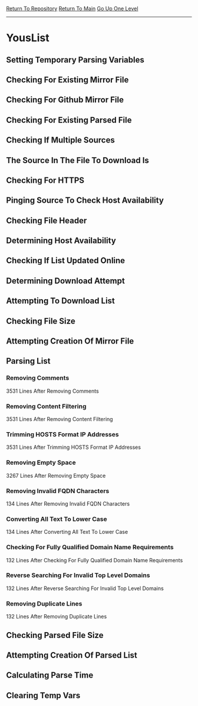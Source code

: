 [Return To Repository](https://github.com/deathbybandaid/piholeparser/)
[Return To Main](https://github.com/deathbybandaid/piholeparser/blob/master/RecentRunLogs/Mainlog.md)
[Go Up One Level](https://github.com/deathbybandaid/piholeparser/blob/master/RecentRunLogs/TopLevelScripts/30-Processing-Blacklists.md)
____________________________________
# YousList
## Setting Temporary Parsing Variables
## Checking For Existing Mirror File
## Checking For Github Mirror File
## Checking For Existing Parsed File
## Checking If Multiple Sources
## The Source In The File To Download Is
## Checking For HTTPS
## Pinging Source To Check Host Availability
## Checking File Header
## Determining Host Availability
## Checking If List Updated Online
## Determining Download Attempt
## Attempting To Download List
## Checking File Size
## Attempting Creation Of Mirror File
## Parsing List
### Removing Comments
3531 Lines After Removing Comments
### Removing Content Filtering
3531 Lines After Removing Content Filtering
### Trimming HOSTS Format IP Addresses
3531 Lines After Trimming HOSTS Format IP Addresses
### Removing Empty Space
3267 Lines After Removing Empty Space
### Removing Invalid FQDN Characters
134 Lines After Removing Invalid FQDN Characters
### Converting All Text To Lower Case
134 Lines After Converting All Text To Lower Case
### Checking For Fully Qualified Domain Name Requirements
132 Lines After Checking For Fully Qualified Domain Name Requirements
### Reverse Searching For Invalid Top Level Domains
132 Lines After Reverse Searching For Invalid Top Level Domains
### Removing Duplicate Lines
132 Lines After Removing Duplicate Lines
## Checking Parsed File Size
## Attempting Creation Of Parsed List
## Calculating Parse Time
## Clearing Temp Vars
